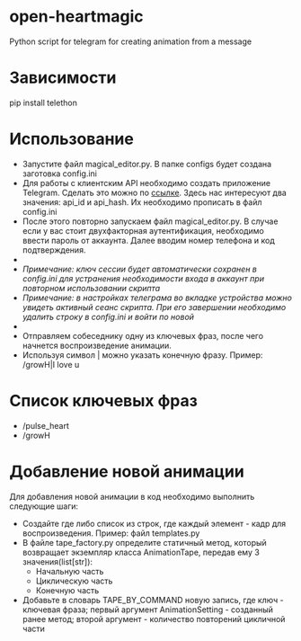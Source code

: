 # open-heartmagic
Python script for telegram for creating animation from a message

# Зависимости
pip install telethon

# Использование
- Запустите файл magical_editor.py. В папке configs будет создана заготовка config.ini
- Для работы с клиентским API необходимо создать приложение Telegram. Сделать это можно по [ссылке](https://my.telegram.org/apps). Здесь нас интересуют два значения: api_id и api_hash. Их необходимо прописать в файл config.ini
- После этого повторно запускаем файл magical_editor.py. В случае если у вас стоит двухфакторная аутентификация, необходимо ввести пароль от аккаунта. Далее вводим номер телефона и код подтверждения.
- 
- *Примечание: ключ сессии будет автоматически сохранен в config.ini для устранения необходимости входа в аккаунт при повторном использовании скрипта*
- *Примечание: в настройках телеграма во вкладке устройства можно увидеть активный сеанс скрипта. При его завершении необходимо удалить строку в config.ini и войти по новой*
- 
- Отправляем собеседнику одну из ключевых фраз, после чего начнется воспроизведение анимации.
- Используя символ | можно указать конечную фразу. Пример: /growH|I love u

# Список ключевых фраз
- /pulse_heart
- /growH

# Добавление новой анимации
Для добавления новой анимации в код необходимо выполнить следующие шаги:
- Создайте где либо список из строк, где каждый элемент - кадр для воспроизведения. Пример: файл templates.py
- В файле tape_factory.py определите статичный метод, который возвращает экземпляр класса AnimationTape, передав ему 3 значения(list\[str]):
     - Начальную часть
     - Циклическую часть
     - Конечную часть
- Добавьте в словарь TAPE_BY_COMMAND новую запись, где ключ - ключевая фраза; первый аргумент AnimationSetting - созданный ранее метод; второй аргумент - количество повторений цикличной части
